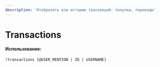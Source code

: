 ```yaml
---
description: 'Отобразить всю историю транзакций: покупки, переводы'
---
```


# Transactions

#### Использование:

```
!transactions [@USER_MENTION | ID | USERNAME]
```
